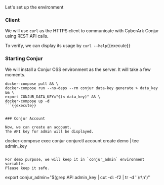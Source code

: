 
Let's set up the environment

### Client

We will use `curl` as the HTTPS client to communicate with CyberArk Conjur using REST API calls.

To verify, we can display its usage by `curl --help`{{execute}}

### Starting Conjur

We will install a Conjur OSS environment as the server.   It will take a few moments.

```
docker-compose pull && \
docker-compose run --no-deps --rm conjur data-key generate > data_key && \
export CONJUR_DATA_KEY="$(< data_key)" && \
docker-compose up -d 
```{{execute}}


### Conjur Account 

Now, we can create an account.
The API key for admin will be displayed.   

```
docker-compose exec conjur conjurctl account create demo | tee admin_key 
```{{execute}}

For demo purpose, we will keep it in `conjur_admin` environment variable.   
Please keep it safe.

```
export conjur_admin="$(grep API admin_key | cut -d: -f2 | tr -d ' \r\n')"
```{{execute}}
